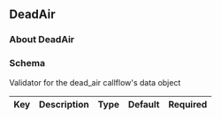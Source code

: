 ## DeadAir

### About DeadAir

### Schema

Validator for the dead_air callflow's data object

Key | Description | Type | Default | Required
--- | ----------- | ---- | ------- | --------
